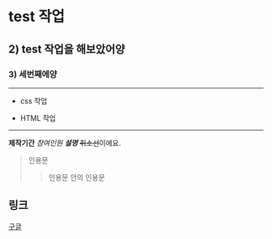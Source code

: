 # test 작업

## 2) test 작업을 해보았어양

### 3) 세번째에양

---

- css 작업

- HTML 작업

---

**제작기간**
*참여인원*
***설명***
~~취소선~~이에요.

> 인용문
>> 인용문 안의 인용문

## 링크
[구글](http://www.googole.com)

